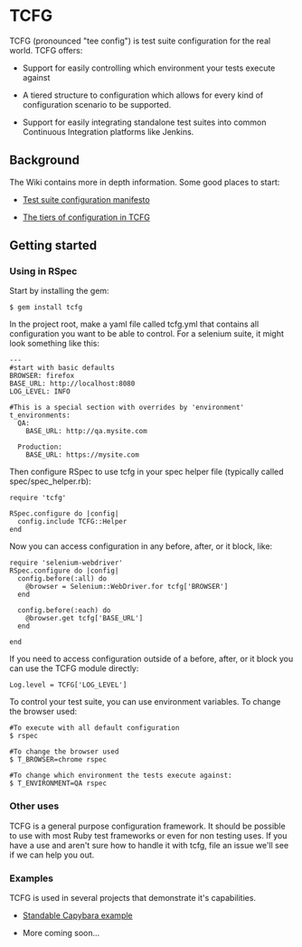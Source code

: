 TCFG
====

TCFG (pronounced "tee config") is test suite configuration for the real world.  TCFG offers:

* Support for easily controlling which environment your tests execute against

* A tiered structure to configuration which allows for every kind of configuration scenario to be supported.

* Support for easily integrating standalone test suites into common Continuous Integration platforms like Jenkins.

Background
----------

The Wiki contains more in depth information.  Some good places to start:

* [Test suite configuration manifesto](https://github.com/rschultheis/tcfg/wiki/Test-Suite-Configuration-Manifesto)

* [The tiers of configuration in TCFG](https://github.com/rschultheis/tcfg/wiki/The-tiers-of-configuration-in-TCFG)


Getting started
---------------

### Using in RSpec

Start by installing the gem:

    $ gem install tcfg

In the project root, make a yaml file called tcfg.yml that contains all configuration you want to be able to control.  For a selenium suite, it might look something like this:

    ---
    #start with basic defaults
    BROWSER: firefox
    BASE_URL: http://localhost:8080
    LOG_LEVEL: INFO

    #This is a special section with overrides by 'environment'
    t_environments:
      QA:
        BASE_URL: http://qa.mysite.com

      Production:
        BASE_URL: https://mysite.com

Then configure RSpec to use tcfg in your spec helper file (typically called spec/spec_helper.rb):

    require 'tcfg'

    RSpec.configure do |config|
      config.include TCFG::Helper
    end

Now you can access configuration in any before, after, or it block, like:

    require 'selenium-webdriver'
    RSpec.configure do |config|
      config.before(:all) do
        @browser = Selenium::WebDriver.for tcfg['BROWSER']
      end

      config.before(:each) do
        @browser.get tcfg['BASE_URL']
      end

    end

If you need to access configuration outside of a before, after, or it block you can use the TCFG module directly:

    Log.level = TCFG['LOG_LEVEL']

To control your test suite, you can use environment variables.  To change the browser used:

    #To execute with all default configuration
    $ rspec

    #To change the browser used
    $ T_BROWSER=chrome rspec

    #To change which environment the tests execute against:
    $ T_ENVIRONMENT=QA rspec


### Other uses

TCFG is a general purpose configuration framework.  It should be possible to use with most Ruby test frameworks or even for non testing uses.  If you have a use and aren't sure how to handle it with tcfg, file an issue we'll see if we can help you out.

### Examples

TCFG is used in several projects that demonstrate it's capabilities.

* [Standable Capybara example](https://github.com/rschultheis/rspec_capybara_starter)

* More coming soon...
